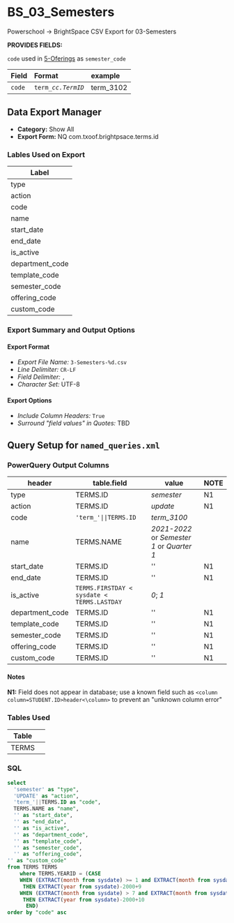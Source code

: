# BS_03_Semesters

Powerschool &rarr; BrightSpace CSV Export for 03-Semesters

**PROVIDES FIELDS:**

`code` used in [5-Oferings](../BS_05_Offerings/5-Offerings_README.md) as `semester_code`

|Field |Format |example |
|:-|:-|:-|
|`code`| `term_`_`cc.TermID`_| term_3102


## Data Export Manager

- **Category:** Show All
- **Export Form:**  NQ com.txoof.brightpsace.terms.id

### Lables Used on Export

| Label |
|-|
|type|
|action|
|code|
|name|
|start_date|
|end_date|
|is_active|
|department_code|
|template_code|
|semester_code|
|offering_code|
|custom_code|

### Export Summary and Output Options

#### Export Format

- *Export File Name:* `3-Semesters-%d.csv`
- *Line Delimiter:* `CR-LF`
- *Field Delimiter:* `,`
- *Character Set:* UTF-8

#### Export Options

- *Include Column Headers:* `True`
- *Surround "field values" in Quotes:* TBD

## Query Setup for `named_queries.xml`

### PowerQuery Output Columns

| header | table.field | value | NOTE |
|-|-|-|-|
|type| TERMS.ID | _semester_| N1|
|action| TERMS.ID | _update_ | N1|
|code| `'term_'\|\|TERMS.ID` | _term\_3100_ 
|name| TERMS.NAME | _2021-2022_ or _Semester 1_ or _Quarter 1_
|start_date| TERMS.ID | '' | N1
|end_date| TERMS.ID | '' | N1
|is_active| `TERMS.FIRSTDAY < sysdate < TERMS.LASTDAY` | _0_; _1_
|department_code| TERMS.ID | '' | N1
|template_code| TERMS.ID | '' | N1
|semester_code| TERMS.ID | '' | N1
|offering_code| TERMS.ID | '' | N1
|custom_code| TERMS.ID | '' | N1

#### Notes

**N1:** Field does not appear in database; use a known field such as `<column column=STUDENT.ID>header<\column>` to prevent an "unknown column error"

### Tables Used

| Table |  |
|-|-|
|TERMS| |

### SQL

```SQL
select
  'semester' as "type",
  'UPDATE' as "action",
  'term_'||TERMS.ID as "code",
  TERMS.NAME as "name",
  '' as "start_date",
  '' as "end_date",
  '' as "is_active",
  '' as "department_code",
  '' as "template_code",
  '' as "semester_code",
  '' as "offering_code",
'' as "custom_code"
from TERMS TERMS 
    where TERMS.YEARID = (CASE 
    WHEN (EXTRACT(month from sysdate) >= 1 and EXTRACT(month from sysdate) <= 7)
     THEN EXTRACT(year from sysdate)-2000+9
    WHEN (EXTRACT(month from sysdate) > 7 and EXTRACT(month from sysdate) <= 12)
     THEN EXTRACT(year from sysdate)-2000+10
      END)
order by "code" asc
```